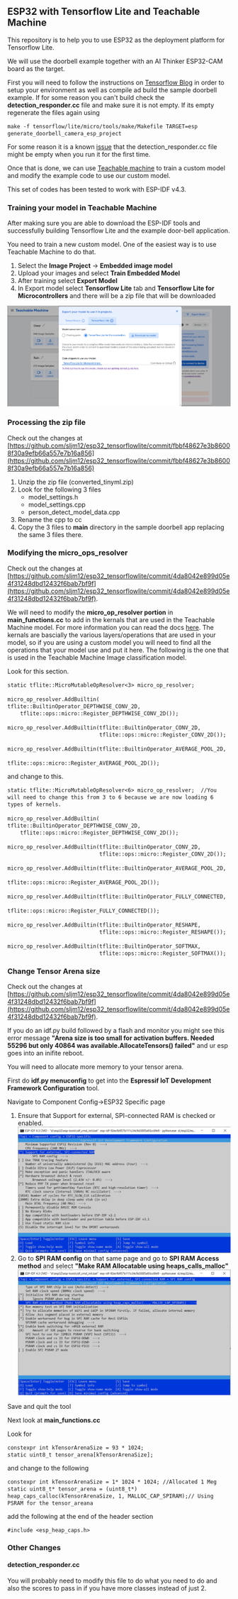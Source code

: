 ## ESP32 with Tensorflow Lite and Teachable Machine

This repository is to help you to use ESP32 as the deployment platform for Tensorflow Lite.

We will use the doorbell example together with an AI Thinker ESP32-CAM board as the target.

First you will need to follow the instructions on [Tensorflow Blog](https://blog.tensorflow.org/2020/08/announcing-tensorflow-lite-micro-esp32.html) in order to setup your environment as well as compile ad build the sample doorbell example. If for some reason you can't build check the **detection_responder.cc** file and make sure it is not empty. If its empty regenerate the files again using

```
make -f tensorflow/lite/micro/tools/make/Makefile TARGET=esp generate_doorbell_camera_esp_project  
```

For some reason it is a known [issue](https://github.com/tensorflow/tensorflow/issues/37431) that the detection_responder.cc file might be empty when you run it for the first time. 

Once that is done, we can use [Teachable machine](https://teachablemachine.withgoogle.com/) to train a custom model and modify the example code to use our custom model.

This set of codes has been tested to work with ESP-IDF v4.3.

### Training your model in Teachable Machine

After making sure you are able to download the ESP-IDF tools and successfully building Tensorflow Lite and the example door-bell application.

You need to train a new custom model. One of the easiest way is to use Teachable Machine to do that.

1. Select the **Image Project** -> **Embedded image model**
2. Upload your images and select **Train Embedded Model**
3. After training select **Export Model**
4. In Export model select **Tensorflow Lite** tab and **Tensorflow Lite for Microcontrollers** and there will be a zip file that will be downloaded

![Export Model](images/Screenshot_5.png)

### Processing the zip file
Check out the changes at [https://github.com/sljm12/esp32_tensorflowlite/commit/fbbf48627e3b86008f30a9efb66a557e7b16a856](https://github.com/sljm12/esp32_tensorflowlite/commit/fbbf48627e3b86008f30a9efb66a557e7b16a856)

1. Unzip the zip file (converted_tinyml.zip)
2. Look for the following 3 files 
    - model_settings.h
    - model_settings.cpp
    - person_detect_model_data.cpp
3. Rename the cpp to cc
4. Copy the 3 files to **main** directory in the sample doorbell app replacing the same 3 files there.

### Modifying the micro_ops_resolver
Check out the changes at [https://github.com/sljm12/esp32_tensorflowlite/commit/4da8042e899d05e4f31248dbd12432f6bab7bf9f](https://github.com/sljm12/esp32_tensorflowlite/commit/4da8042e899d05e4f31248dbd12432f6bab7bf9f).

We will need to modify the **micro_op_resolver portion** in **main_functions.cc** to add in the kernals that are used in the Teachable Machine model. For more information you can read the docs [here](https://www.tensorflow.org/lite/guide/ops_version#change_kernel_registration). The kernals are bascially the various layers/operations that are used in your model, so if you are using a custom model you will need to find all the operations that your model use and put it here. The following is the one that is used in the Teachable Machine Image classification model.

Look for this section.

```
static tflite::MicroMutableOpResolver<3> micro_op_resolver; 

micro_op_resolver.AddBuiltin( tflite::BuiltinOperator_DEPTHWISE_CONV_2D, 
    tflite::ops::micro::Register_DEPTHWISE_CONV_2D()); 

micro_op_resolver.AddBuiltin(tflite::BuiltinOperator_CONV_2D, 
                             tflite::ops::micro::Register_CONV_2D()); 

micro_op_resolver.AddBuiltin(tflite::BuiltinOperator_AVERAGE_POOL_2D, 
                             tflite::ops::micro::Register_AVERAGE_POOL_2D()); 
```

and change to this.

```
static tflite::MicroMutableOpResolver<6> micro_op_resolver;  //You will need to change this from 3 to 6 because we are now loading 6 types of kernels.

micro_op_resolver.AddBuiltin( tflite::BuiltinOperator_DEPTHWISE_CONV_2D, 
    tflite::ops::micro::Register_DEPTHWISE_CONV_2D()); 

micro_op_resolver.AddBuiltin(tflite::BuiltinOperator_CONV_2D, 
                             tflite::ops::micro::Register_CONV_2D()); 

micro_op_resolver.AddBuiltin(tflite::BuiltinOperator_AVERAGE_POOL_2D, 
                             tflite::ops::micro::Register_AVERAGE_POOL_2D()); 

micro_op_resolver.AddBuiltin(tflite::BuiltinOperator_FULLY_CONNECTED, 
                             tflite::ops::micro::Register_FULLY_CONNECTED()); 

micro_op_resolver.AddBuiltin(tflite::BuiltinOperator_RESHAPE, 
                             tflite::ops::micro::Register_RESHAPE()); 

micro_op_resolver.AddBuiltin(tflite::BuiltinOperator_SOFTMAX, 
                             tflite::ops::micro::Register_SOFTMAX()); 
```

### Change Tensor Arena size
Check out the changes at [https://github.com/sljm12/esp32_tensorflowlite/commit/4da8042e899d05e4f31248dbd12432f6bab7bf9f](https://github.com/sljm12/esp32_tensorflowlite/commit/4da8042e899d05e4f31248dbd12432f6bab7bf9f).

If you do an idf.py build followed by a flash and monitor you might see this error message **"Arena size is too small for activation buffers. Needed 55296 but only 40864 was available.AllocateTensors() failed"** and ur esp goes into an inifite reboot.

You will need to allocate more memory to your tensor arena.

First do **idf.py menuconfig** to get into the **Espressif IoT Development Framework Configuration** tool.

Navigate to Component Config->ESP32 Specific page
1. Ensure that Support for external, SPI-connected RAM is checked or enabled.
![Export Model](images/Screenshot_9.png)
2. Go to **SPI RAM config** on that same page and go to **SPI RAM Access method** and select **"Make RAM Allocatable using heaps_calls_malloc"**
![Export Model](images/Screenshot_12.png)

Save and quit the tool

Next look at **main_functions.cc**

Look for 

```
constexpr int kTensorArenaSize = 93 * 1024;
static uint8_t tensor_arena[kTensorArenaSize];
```

and change to the following

```
constexpr int kTensorArenaSize = 1* 1024 * 1024; //Allocated 1 Meg
static uint8_t* tensor_arena = (uint8_t*) heap_caps_calloc(kTensorArenaSize, 1, MALLOC_CAP_SPIRAM);// Using PSRAM for the tensor_areana
```

add the following at the end of the header section

```
#include <esp_heap_caps.h>
```

### Other Changes

#### detection_responder.cc
You will probably need to modify this file to do what you need to do and also the scores to pass in if you have more classes instead of just 2.
